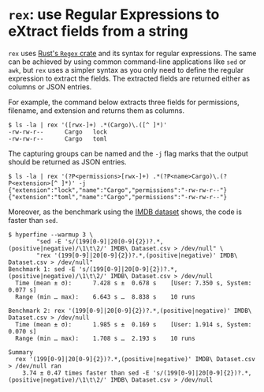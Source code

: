 # `rex`: use Regular Expressions to eXtract fields from a string

`rex` uses [Rust's `Regex` crate] and its syntax for regular expressions. The same can be achieved by using common
command-line applications like `sed` or `awk`, but `rex` uses a simpler syntax as you only need to define the regular
expression to extract the fields. The extracted fields are returned either as columns or JSON entries.

For example, the command below extracts three fields for permissions, filename, and extension and returns them as
columns.

```shell
$ ls -la | rex '([rwx-]+) .*(Cargo)\.([^ ]*)'
-rw-rw-r--      Cargo   lock
-rw-rw-r--      Cargo   toml
```

The capturing groups can be named and the `-j` flag marks that the output should be returned as JSON entries.

```shell
$ ls -la | rex '(?P<permissions>[rwx-]+) .*(?P<name>Cargo)\.(?P<extension>[^ ]*)' -j 
{"extension":"lock","name":"Cargo","permissions":"-rw-rw-r--"}
{"extension":"toml","name":"Cargo","permissions":"-rw-rw-r--"}
```

Moreover, as the benchmark using the [IMDB dataset] shows, the code is faster than `sed`.

```shell
$ hyperfine --warmup 3 \
        "sed -E 's/(199[0-9]|20[0-9]{2})?.*,(positive|negative)/\1\t\2/' IMDB\ Dataset.csv > /dev/null" \
        "rex '(199[0-9]|20[0-9]{2})?.*,(positive|negative)' IMDB\ Dataset.csv > /dev/null"
Benchmark 1: sed -E 's/(199[0-9]|20[0-9]{2})?.*,(positive|negative)/\1\t\2/' IMDB\ Dataset.csv > /dev/null
  Time (mean ± σ):      7.428 s ±  0.678 s    [User: 7.350 s, System: 0.077 s]
  Range (min … max):    6.643 s …  8.838 s    10 runs
 
Benchmark 2: rex '(199[0-9]|20[0-9]{2})?.*,(positive|negative)' IMDB\ Dataset.csv > /dev/null
  Time (mean ± σ):      1.985 s ±  0.169 s    [User: 1.914 s, System: 0.070 s]
  Range (min … max):    1.708 s …  2.193 s    10 runs
 
Summary
  rex '(199[0-9]|20[0-9]{2})?.*,(positive|negative)' IMDB\ Dataset.csv > /dev/null ran
    3.74 ± 0.47 times faster than sed -E 's/(199[0-9]|20[0-9]{2})?.*,(positive|negative)/\1\t\2/' IMDB\ Dataset.csv > /dev/null
```


 [Rust's `Regex` crate]: https://docs.rs/regex/latest/regex/
 [IMDB dataset]: https://www.kaggle.com/datasets/lakshmi25npathi/imdb-dataset-of-50k-movie-reviews?resource=download
